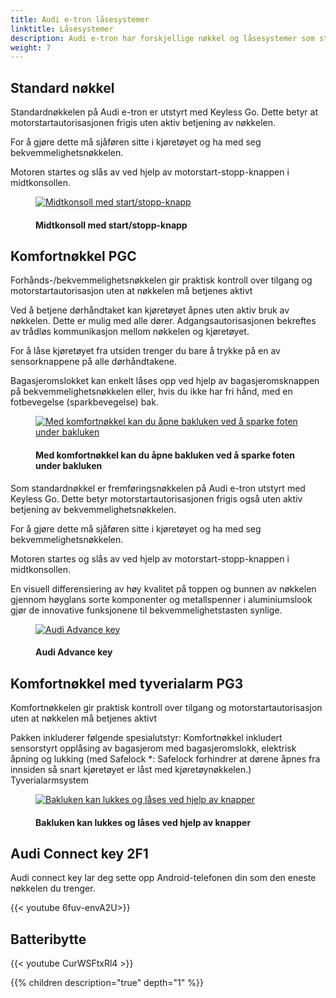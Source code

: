 ```yaml
---
title: Audi e-tron låsesystemer
linktitle: Låsesystemer
description: Audi e-tron har forskjellige nøkkel og låsesystemer som standard eller tileggsutstyr.
weight: 7
---
```

<!-- markdownlint-disable MD033 -->
## Standard nøkkel

Standardnøkkelen på Audi e-tron er utstyrt med Keyless Go. Dette betyr at motorstartautorisasjonen frigis uten aktiv betjening av nøkkelen.

For å gjøre dette må sjåføren sitte i kjøretøyet og ha med seg bekvemmelighetsnøkkelen.

Motoren startes og slås av ved hjelp av motorstart-stopp-knappen i midtkonsollen.

<figure>
    <a href="https://media.electrichasgoneaudi.net/multimedia/models/e-tron/technology/lockingsystems/startbutton.jpg">
        <img src="https://media.electrichasgoneaudi.net/multimedia/models/e-tron/technology/lockingsystems/startbutton.jpg"
        alt="Midtkonsoll med start/stopp-knapp" title="Midtkonsoll med start/stopp-knapp">
    </a>
    <figcaption><h4>Midtkonsoll med start/stopp-knapp</h4></figcaption>
</figure>

## Komfortnøkkel PGC

Forhånds-/bekvemmelighetsnøkkelen gir praktisk kontroll over tilgang og motorstartautorisasjon uten at nøkkelen må betjenes aktivt

Ved å betjene dørhåndtaket kan kjøretøyet åpnes uten aktiv bruk av nøkkelen. Dette er mulig med alle dører. Adgangsautorisasjonen bekreftes av trådløs kommunikasjon mellom nøkkelen og kjøretøyet.

For å låse kjøretøyet fra utsiden trenger du bare å trykke på en av sensorknappene på alle dørhåndtakene.

Bagasjeromslokket kan enkelt låses opp ved hjelp av bagasjeromsknappen på bekvemmelighetsnøkkelen eller, hvis du ikke har fri hånd, med en fotbevegelse (sparkbevegelse) bak.

<figure>
    <a href="https://media.electrichasgoneaudi.net/multimedia/models/e-tron/technology/lockingsystems/kicksensor.jpg">
        <img src="https://media.electrichasgoneaudi.net/multimedia/models/e-tron/technology/lockingsystems/kicksensors.jpg"
        alt="Med komfortnøkkel kan du åpne bakluken ved å sparke foten under bakluken" title="Med komfortnøkkel kan du åpne bakluken ved å sparke foten under bakluken">
    </a>
    <figcaption><h4>Med komfortnøkkel kan du åpne bakluken ved å sparke foten under bakluken</h4></figcaption>
</figure>

Som standardnøkkel er fremføringsnøkkelen på Audi e-tron utstyrt med Keyless Go. Dette betyr
motorstartautorisasjonen frigis også uten aktiv betjening av bekvemmelighetsnøkkelen.

For å gjøre dette må sjåføren sitte i kjøretøyet og ha med seg bekvemmelighetsnøkkelen.

Motoren startes og slås av ved hjelp av motorstart-stopp-knappen i midtkonsollen.

En visuell differensiering av høy kvalitet på toppen og bunnen av nøkkelen gjennom høyglans sorte komponenter og metallspenner i aluminiumslook gjør de innovative funksjonene til bekvemmelighetstasten synlige.

<figure>
    <a href="https://media.electrichasgoneaudi.net/multimedia/models/e-tron/technology/lockingsystems/advancekey.jpg">
        <img src="https://media.electrichasgoneaudi.net/multimedia/models/e-tron/technology/lockingsystems/advancekeys.jpg"
        alt="Audi Advance key" title="Audi Advance key">
    </a>
    <figcaption><h4>Audi Advance key</h4></figcaption>
</figure>

## Komfortnøkkel med tyverialarm PG3

Komfortnøkkelen gir praktisk kontroll over tilgang og motorstartautorisasjon uten at nøkkelen må betjenes aktivt

Pakken inkluderer følgende spesialutstyr:
Komfortnøkkel inkludert sensorstyrt opplåsing av bagasjerom med bagasjeromslokk, elektrisk åpning og lukking (med Safelock *: Safelock forhindrer at dørene åpnes fra innsiden så snart kjøretøyet er låst med kjøretøynøkkelen.)
Tyverialarmsystem

<figure>
    <a href="https://media.electrichasgoneaudi.net/multimedia/models/e-tron-gt/technology/lockingsystems/tailgate_buttons.jpg">
        <img src="https://media.electrichasgoneaudi.net/multimedia/models/e-tron-gt/technology/lockingsystems/tailgate_buttonss.jpg"
        alt="Bakluken kan lukkes og låses ved hjelp av knapper" title="Bakluken kan lukkes og låses ved hjelp av knapper">
    </a>
    <figcaption><h4>Bakluken kan lukkes og låses ved hjelp av knapper</h4></figcaption>
</figure>

## Audi Connect key 2F1

Audi connect key lar deg sette opp Android-telefonen din som den eneste nøkkelen du trenger.

{{< youtube 6fuv-envA2U>}}

## Batteribytte

{{< youtube CurWSFtxRl4 >}}

{{% children description="true" depth="1" %}}

